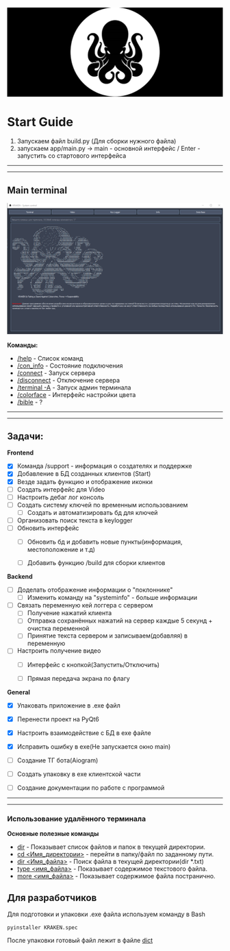 ![](resources/img/imgReadme/kraken_background.jpg)

# Start Guide 
1. Запускаем файл build.py (Для сборки нужного файла)
2. запускаем app/main.py -> main - основной интерфейс / Enter - запустить со стартового интерфейса


---
---

## Main terminal
![Терминал](resources/img/imgReadme/terminal.png)

**Команды:**
- <u>/help</u> - Список команд
- <u>/con_info</u> - Состояние подключения
- <u>/connect</u> - Запуск сервера
- <u>/disconnect</u> - Отключение сервера
- <u>/terminal -A</u> - Запуск админ терминала
- <u>/colorface</u> - Интерфейс настройки цвета
- <u>/bible</u> - ?

---
---

## Задачи:
**Frontend**
- [x] Команда /support - информация о создателях и поддержке
- [x] Добавление в БД созданных клиентов (Start)
- [x] Везде задать функцию и отображение иконки
- [ ] Создать интерфейс для Video
- [ ] Настроить дебаг лог консоль
- [ ] Создать систему ключей по временным использованием
    - [ ] Создать и автоматизировать бд для ключей 
- [ ] Организовать поиск текста в keylogger
- [ ] Обновить интерфейс
    - [ ] Обновить бд и добавить новые пункты(информация, местоположение и т.д)
    - [ ] Добавить функцию /build для сборки клиентов


**Backend**
- [ ] Доделать отображение информации о "поклоннике"
    - [ ] Изменить команду на "systeminfo" - больше информации
- [ ] Связать переменную кей логгера с сервером
    - [ ] Получение нажатий клиента
    - [ ] Отправка сохранённых нажатий на сервер каждые 5 секунд + очистка переменной
    - [ ] Принятие текста сервером и записываем(добавляя) в переменную
- [ ] Настроить получение видео
    - [ ] Интерфейс с кнопкой(Запустить/Отключить)
    - [ ] Прямая передача экрана по флагу


**General**
- [x] Упаковать приложение в .exe файл
- [x] Перенести проект на PyQt6
- [x] Настроить взаимодействие с БД в exe файле
- [x] Исправить ошибку в exe(Не запускается окно main)
- [ ] Создание ТГ бота(Aiogram)
- [ ] Создать упаковку в exe клиентской части
- [ ] Создание документации по работе с программой


---
---
### Использование удалённого терминала
**Основные полезные команды**
- <u>dir</u> - Показывает список файлов и папок в текущей директории.
- <u>cd <Имя_директории></u> - перейти в папку/файл по заданному пути.
- <u>dir <Имя_файла></u> - Поиск файла в текущей директории(dir *.txt)
- <u>type <имя_файла></u> - Показывает содержимое текстового файла.
- <u>more <имя_файла></u> - Показывает содержимое файла постранично.


## Для разработчиков
Для подготовки и упаковки .exe файла используем команду в Bash
```
pyinstaller KRAKEN.spec
```
После упаковки готовый файл лежит в файле <u>dict</u>